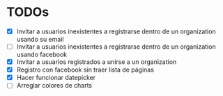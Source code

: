 # TODOs

- [x] Invitar a usuarios inexistentes a registrarse dentro de un organization usando su email
- [ ] Invitar a usuarios inexistentes a registrarse dentro de un organization usando facebook
- [x] Invitar a usuarios registrados a unirse a un organization
- [x] Registro con facebook sin traer lista de páginas
- [x] Hacer funcionar datepicker
- [ ] Arreglar colores de charts